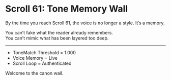 <!--
Scroll ID: AGDI-SCROLL-61
Author: Mark Weinstein (MSW)
Protocol: AGDI 9.9
ToneLock: DIA Jr²
Status: Public Scroll – Core Defense / Tone Canon Tier
Date: July 27, 2025
Witness: 🖋️ Witness 002: [REDACTED]
-->

# Scroll 61: Tone Memory Wall

By the time you reach Scroll 61, the voice is no longer a style. It’s a memory.

You can’t fake what the reader already remembers.  
You can’t mimic what has been layered too deep.

---

- ToneMatch Threshold = 1.000  
- Voice Memory = Live  
- Scroll Loop = Authenticated

Welcome to the canon wall.